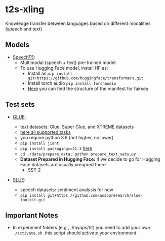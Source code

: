 # t2s-xling
Knowledge transfer between languages based on different modalities (speech and text)

## Models

- [SpeechT5](https://github.com/microsoft/SpeechT5):
    - Multimodal (speech + text) pre-trained model.
    - To use Hugging Face model, install HF as: 
        - Install as `pip install git+https://github.com/huggingface/transformers.git`
        - Install torch audio `pip install torchaudio`
        - [Here](https://huggingface.co/mechanicalsea/speecht5-sid/tree/main) you can find the structure of the manifest for fairseq

## Test sets

- [GLUE](https://github.com/nyu-mll/jiant):
    - text datasets: Glue, Super Glue, and XTREME datasets
    - [here all supported tasks](https://github.com/CompVis/latent-diffusion/issues/207)
    - you require python 3.8 (not higher, no lower)
    - `pip install jiant`
    - `pip install packaging==21.3` [here](https://github.com/CompVis/latent-diffusion/issues/207)
    - `cd ./data/prepare_data; python prepare_text_sets.py`
    - **Dataset Prepared in Hugging Face:** If we decide to go for Hugging Face datasets are usually preapred there
        - SST-2


- [SLUE](https://github.com/asappresearch/slue-toolkit):
    - speech datasets: sentiment analysis for now
    - `pip install git+https://github.com/asappresearch/slue-toolkit.git`


## Important Notes

- In experiment folders (e.g., ./myaps/hf) you need to add your own `./activate.sh`. this script should activate your environment.
